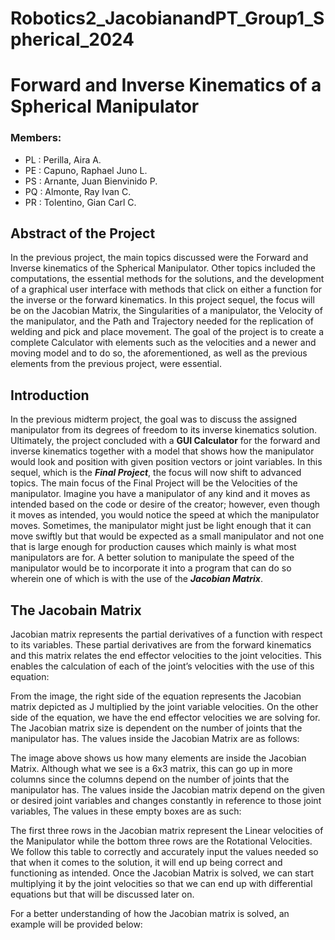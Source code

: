 # Robotics2_JacobianandPT_Group1_Spherical_2024
# Forward and Inverse Kinematics of a Spherical Manipulator
### Members:
- PL : Perilla, Aira A.
- PE : Capuno, Raphael Juno L.
- PS : Arnante, Juan Bienvinido P.
- PQ : Almonte, Ray Ivan C.
- PR : Tolentino, Gian Carl C.

##  Abstract of the Project

In the previous project, the main topics discussed were the Forward and Inverse kinematics of the Spherical Manipulator. Other topics included the computations, the essential methods for the solutions, and the development of a graphical user interface with methods that click on either a function for the inverse or the forward kinematics. In this project sequel, the focus will be on the Jacobian Matrix, the Singularities of a manipulator, the Velocity of the manipulator, and the Path and Trajectory needed for the replication of welding and pick and place movement. The goal of the project is to create a complete Calculator with elements such as the velocities and a newer and moving model and to do so, the aforementioned, as well as the previous elements from the previous project, were essential.

## Introduction
In the previous midterm project, the goal was to discuss the assigned manipulator from its degrees of freedom to its inverse kinematics solution. Ultimately, the project concluded with a **GUI Calculator** for the forward and inverse kinematics together with a model that shows how the manipulator would look and position with given position vectors or joint variables. In this sequel, which is the ***Final Project***, the focus will now shift to advanced topics. The main focus of the Final Project will be the Velocities of the manipulator. Imagine you have a manipulator of any kind and it moves as intended based on the code or desire of the creator; however, even though it moves as intended, you would notice the speed at which the manipulator moves. Sometimes, the manipulator might just be light enough that it can move swiftly but that would be expected as a small manipulator and not one that is large enough for production causes which mainly is what most manipulators are for. A better solution to manipulate the speed of the manipulator would be to incorporate it into a program that can do so wherein one of which is with the use of the ***Jacobian Matrix***.


## The Jacobain Matrix

Jacobian matrix represents the partial derivatives of a function with respect to its variables. These partial derivatives are from the forward kinematics and this matrix relates the end effector velocities to the joint velocities. This enables the calculation of each of the joint’s velocities with the use of this equation:
 
From the image, the right side of the equation represents the Jacobian matrix depicted as J multiplied by the joint variable velocities. On the other side of the equation, we have the end effector velocities we are solving for. The Jacobian matrix size is dependent on the number of joints that the manipulator has. The values inside the Jacobian Matrix are as follows:

 
The image above shows us how many elements are inside the Jacobian Matrix. Although what we see is a 6x3 matrix, this can go up in more columns since the columns depend on the number of joints that the manipulator has. The values inside the Jacobian matrix depend on the given or desired joint variables and changes constantly in reference to those joint variables, The values in these empty boxes are as such:
 

The first three rows in the Jacobian matrix represent the Linear velocities of the Manipulator while the bottom three rows are the Rotational Velocities. We follow this table to correctly and accurately input the values needed so that when it comes to the solution, it will end up being correct and functioning as intended. Once the Jacobian Matrix is solved, we can start multiplying it by the joint velocities so that we can end up with differential equations but that will be discussed later on.

For a better understanding of how the Jacobian matrix is solved, an example will be provided below: 
